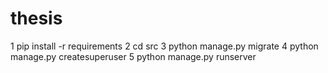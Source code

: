 # thesis

1 pip install -r requirements
2 cd src 
3 python manage.py migrate
4 python manage.py createsuperuser
5 python manage.py runserver